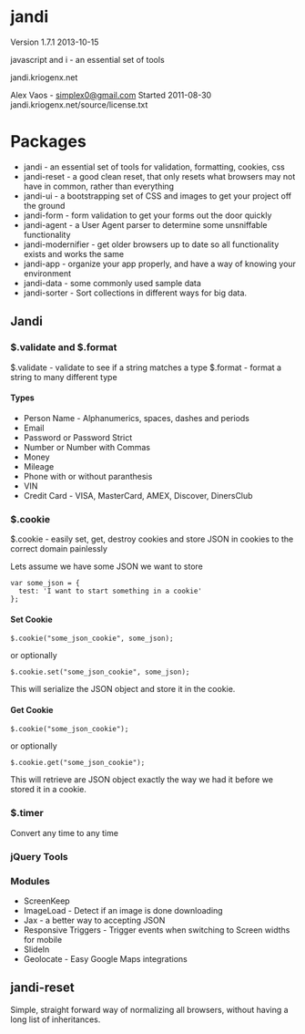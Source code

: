jandi
=====

Version 1.7.1
2013-10-15

javascript and i - an essential set of tools

jandi.kriogenx.net

Alex Vaos - simplex0@gmail.com
Started 2011-08-30
jandi.kriogenx.net/source/license.txt

# Packages
* jandi - an essential set of tools for validation, formatting, cookies,
  css
* jandi-reset - a good clean reset, that only resets what browsers may
  not have in common, rather than everything
* jandi-ui - a bootstrapping set of CSS and images to get your project
  off the ground
* jandi-form - form validation to get your forms out the door quickly
* jandi-agent - a User Agent parser to determine some unsniffable
  functionality
* jandi-modernifier - get older browsers up to date so all functionality
  exists and works the same
* jandi-app - organize your app properly, and have a way of knowing your
  environment
* jandi-data - some commonly used sample data
* jandi-sorter - Sort collections in different ways for big data.

## Jandi
### $.validate and $.format
$.validate - validate to see if a string matches a type
$.format - format a string to many different type

#### Types
* Person Name - Alphanumerics, spaces, dashes and periods
* Email
* Password or Password Strict
* Number or Number with Commas
* Money
* Mileage
* Phone with or without paranthesis
* VIN
* Credit Card - VISA, MasterCard, AMEX, Discover, DinersClub

### $.cookie
$.cookie - easily set, get, destroy cookies and store JSON in cookies to
the correct domain painlessly

Lets assume we have some JSON we want to store

    var some_json = {
      test: 'I want to start something in a cookie'
    };

#### Set Cookie
    $.cookie("some_json_cookie", some_json);

or optionally

    $.cookie.set("some_json_cookie", some_json);

This will serialize the JSON object and store it in the cookie.

#### Get Cookie
    $.cookie("some_json_cookie");

or optionally

    $.cookie.get("some_json_cookie");

This will retrieve are JSON object exactly the way we had it before we
stored it in a cookie.

### $.timer

Convert any time to any time

### jQuery Tools

### Modules ###
* ScreenKeep
* ImageLoad - Detect if an image is done downloading
* Jax - a better way to accepting JSON
* Responsive Triggers - Trigger events when switching to Screen widths
  for mobile
* SlideIn
* Geolocate - Easy Google Maps integrations

## jandi-reset ##
Simple, straight forward way of normalizing all browsers, without having
a long list of inheritances.

